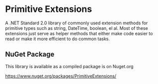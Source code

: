 # Primitive Extensions

A .NET Standard 2.0 library of commonly used extension methods for primitive types such as string, DateTime, boolean, el al. Most of these extensions just serve as helper methods that either make code easier to read or make it more efficient to do common tasks.

## NuGet Package

This library is available as a compiled package is on Nuget.org

https://www.nuget.org/packages/PrimitiveExtensions/